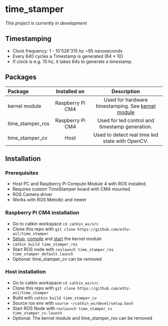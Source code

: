 # time_stamper
*This project is currently in development*

## Timestamping
- Clock frequency: 1 - 10'526'315 hz ~95 nanoseconds
- Every 640 cycles a Timestamp is generated (64 * 10)
- If clock is e.g. 10 hz, it takes 64s to generate a timestamp.

## Packages
| Package          |   Installed on   |                                 Description                                 |
|:-----------------|:----------------:|:---------------------------------------------------------------------------:|
| kernel module    | Raspberry Pi CM4 | Used for hardware timestamping. See [kernel module](kernelmodule/README.md) |
| time_stamper_ros | Raspberry Pi CM4 |               Used for led control and timestamp generation.                |
| time_stamper_cv  |       Host       |               Used to detect real time led state with OpenCV.               |

## Installation
### Prerequisites
- Host PC and Raspberry Pi Compute Module 4 with ROS installed.
- Requires custom TimeStamper board with CM4 mounted.
- ROS Camera driver
- Works with ROS Melodic and newer

### Raspberry Pi CM4 installation
- Go to catkin workspace `cd catkin_ws/src`
- Clone this repo with `git clone https://github.com/ethz-asl/time_stamper`
- [Setup](kernelmodule/README.md#time_stamperc-setup), [compile](kernelmodule/README.md#compile) and [start](kernelmodule/README.md#usage) the kernel module
- `catkin build time_stamper_ros`
- Start ROS node with `roslaunch time_stamper_ros time_stamper_default.launch`
- Optional: time_stamper_cv can be removed

### Host installation
- Go to catkin workspace `cd catkin_ws/src`
- Clone this repo with `git clone https://github.com/ethz-asl/time_stamper`
- Build with `catkin build time_stamper_cv`
- Source ros env with `source ~/catkin_ws/devel/setup.bash`
- Start ROS Node with `roslaunch time_stamper_cv time_stamper_cv.launch`
- Optional: The kernel module and time_stamper_ros can be removed
